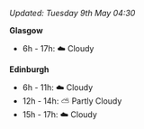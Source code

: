 *Updated: Tuesday 9th May 04:30*

**Glasgow**

* 6h - 17h: :cloud: Cloudy

**Edinburgh**

* 6h - 11h: :cloud: Cloudy
* 12h - 14h: :partly_sunny: Partly Cloudy
* 15h - 17h: :cloud: Cloudy
